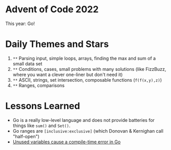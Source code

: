 # Advent of Code 2022
 
This year: Go!

# Daily Themes and Stars

1. `**` Parsing input, simple loops, arrays, finding the max and sum of a small data set
2. `**` Conditions, cases, small problems with many solutions (like FizzBuzz, where you want a clever one-liner but don't need it)
3. `**` ASCII, strings, set intersection, composable functions (`f(f(x,y),z)`)
4. `**` Ranges, comparisons

# Lessons Learned
* Go is a really low-level language and does not provide batteries for things like `sum()` and `Set()`.
* Go ranges are `[inclusive:exclusive]` (which Donovan & Kernighan call "half-open")
* [Unused variables cause a compile-time error in Go](https://go.dev/doc/faq#unused_variables_and_imports)

